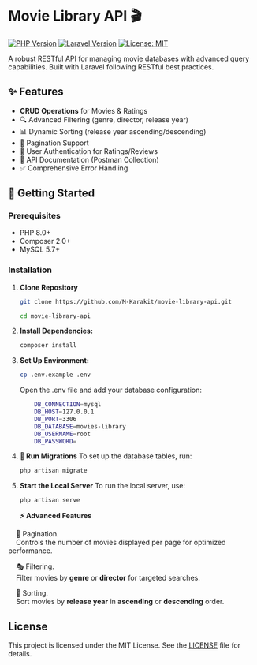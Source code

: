 # Movie Library API 🎬

[![PHP Version](https://img.shields.io/badge/PHP-8.0%2B-777BB4?logo=php)](https://www.php.net/)
[![Laravel Version](https://img.shields.io/badge/Laravel-10.x-FF2D20?logo=laravel)](https://laravel.com)
[![License: MIT](https://img.shields.io/badge/License-MIT-yellow.svg)](https://opensource.org/licenses/MIT)

A robust RESTful API for managing movie databases with advanced query capabilities. Built with Laravel following RESTful best practices.

## ✨ Features
- **CRUD Operations** for Movies & Ratings
- 🔍 Advanced Filtering (genre, director, release year)
- 📊 Dynamic Sorting (release year ascending/descending)
- 📑 Pagination Support
- 🔐 User Authentication for Ratings/Reviews
- 🚀 API Documentation (Postman Collection)
- ✅ Comprehensive Error Handling

## 🚀 Getting Started

### Prerequisites
- PHP 8.0+
- Composer 2.0+
- MySQL 5.7+

### Installation
1. **Clone Repository**
   ```bash
   git clone https://github.com/M-Karakit/movie-library-api.git
   ```

   ```bash
   cd movie-library-api
   ```

2. **Install Dependencies:**
    ```bash
    composer install
    ```

3. **Set Up Environment:**
    ```bash
    cp .env.example .env
    ```

    Open the .env file and add your database configuration:
    ```bash
        DB_CONNECTION=mysql
        DB_HOST=127.0.0.1
        DB_PORT=3306
        DB_DATABASE=movies-library
        DB_USERNAME=root
        DB_PASSWORD=

4. **📂 Run Migrations** 
    To set up the database tables, run:

    ```bash
    php artisan migrate
    ```


5. **Start the Local Server**
    To run the local server, use:

    ```bash
    php artisan serve
    ```




    **⚡ Advanced Features**  

&nbsp;&nbsp;&nbsp;&nbsp;📌 Pagination.  
&nbsp;&nbsp;&nbsp;&nbsp;Controls the number of movies displayed per page for optimized performance.  

&nbsp;&nbsp;&nbsp;&nbsp;🎭 Filtering.  
&nbsp;&nbsp;&nbsp;&nbsp;Filter movies by **genre** or **director** for targeted searches.  

&nbsp;&nbsp;&nbsp;&nbsp;📅 Sorting.  
&nbsp;&nbsp;&nbsp;&nbsp;Sort movies by **release year** in **ascending** or **descending** order.  


## License

This project is licensed under the MIT License. See the [LICENSE](LICENSE) file for details.

      






